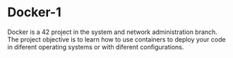 # Docker-1
Docker is a 42 project in the system and network administration branch. The project objective is to learn how to use containers to deploy your code in diferent operating systems or with diferent configurations.
